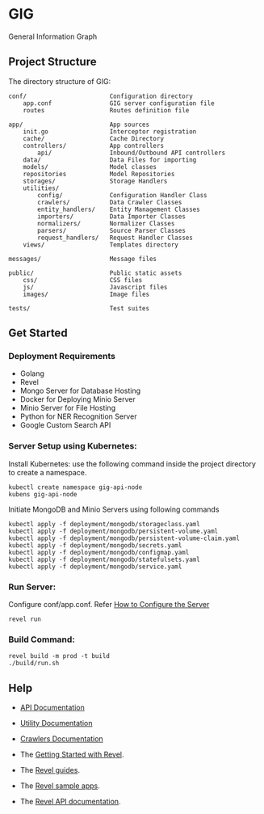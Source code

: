 # GIG
General Information Graph

## Project Structure

The directory structure of GIG:

    conf/                       Configuration directory
        app.conf                GIG server configuration file
        routes                  Routes definition file

    app/                        App sources
        init.go                 Interceptor registration
        cache/                  Cache Directory
        controllers/            App controllers
            api/                Inbound/Outbound API controllers
        data/                   Data Files for importing             
        models/                 Model classes
        repositories            Model Repositories
        storages/               Storage Handlers
        utilities/
            config/             Configuration Handler Class
            crawlers/           Data Crawler Classes
            entity_handlers/    Entity Management Classes
            importers/          Data Importer Classes
            normalizers/        Normalizer Classes
            parsers/            Source Parser Classes
            request_handlers/   Request Handler Classes
        views/                  Templates directory            

    messages/                   Message files

    public/                     Public static assets
        css/                    CSS files
        js/                     Javascript files
        images/                 Image files

    tests/                      Test suites

## Get Started

### Deployment Requirements
* Golang
* Revel
* Mongo Server for Database Hosting
* Docker for Deploying Minio Server
* Minio Server for File Hosting
* Python for NER Recognition Server
* Google Custom Search API

### Server Setup using Kubernetes:
Install Kubernetes: use the following command inside the project directory to create a namespace.

    kubectl create namespace gig-api-node
    kubens gig-api-node
    
Initiate MongoDB and Minio Servers using following commands

    kubectl apply -f deployment/mongodb/storageclass.yaml
    kubectl apply -f deployment/mongodb/persistent-volume.yaml
    kubectl apply -f deployment/mongodb/persistent-volume-claim.yaml
    kubectl apply -f deployment/mongodb/secrets.yaml
    kubectl apply -f deployment/mongodb/configmap.yaml
    kubectl apply -f deployment/mongodb/statefulsets.yaml
    kubectl apply -f deployment/mongodb/service.yaml
    
### Run Server:
Configure conf/app.conf. Refer [How to Configure the Server](conf/README.md)

    revel run
    
### Build Command:

    revel build -m prod -t build
    ./build/run.sh

## Help
* [API Documentation](https://app.swaggerhub.com/apis-docs/LSFGIG/GIG_API/1.0.0)
* [Utility Documentation](commons/README.md)
* [Crawlers Documentation](scripts/crawlers/README.md)

* The [Getting Started with Revel](http://revel.github.io/tutorial/gettingstarted.html).
* The [Revel guides](http://revel.github.io/manual/index.html).
* The [Revel sample apps](http://revel.github.io/examples/index.html).
* The [Revel API documentation](https://godoc.org/github.com/revel/revel).